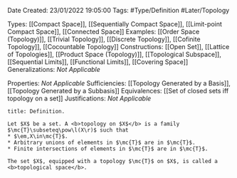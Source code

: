 <div class="topSpace"></div>

Date Created: 23/01/2022 19:05:00
Tags: #Type/Definition #Later/Topology

Types: [[Compact Space]], [[Sequentially Compact Space]], [[Limit-point Compact Space]], [[Connected Space]]
Examples: [[Order Space (Topology)]], [[Trivial Topology]], [[Discrete Topology]], [[Cofinite Topology]], [[Cocountable Topology]]
Constructions: [[Open Set]], [[Lattice of Topologies]], [[Product Space (Topology)]], [[Topological Subspace]], [[Sequential Limits]], [[Functional Limits]], [[Covering Space]]
Generalizations: <i>Not Applicable</i>

Properties: <i>Not Applicable</i>
Sufficiencies: [[Topology Generated by a Basis]], [[Topology Generated by a Subbasis]]
Equivalences: [[Set of closed sets iff topology on a set]]
Justifications: <i>Not Applicable</i>

``` ad-Definition
title: Definition.

Let $X$ be a set. A <b>topology on $X$</b> is a family $\mc{T}\subseteq\pow\l(X\r)$ such that
* $\em,X\in\mc{T}$.
* Arbitrary unions of elements in $\mc{T}$ are in $\mc{T}$.
* Finite intersections of elements in $\mc{T}$ are in $\mc{T}$.

The set $X$, equipped with a topology $\mc{T}$ on $X$, is called a <b>topological space</b>.

```
